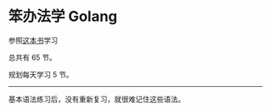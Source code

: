 # 笨办法学 Golang

参照[这本书](https://books.studygolang.com/gobyexample/)学习

总共有 65 节。

规划每天学习 5 节。

----
基本语法练习后，没有重新复习，就很难记住这些语法。
